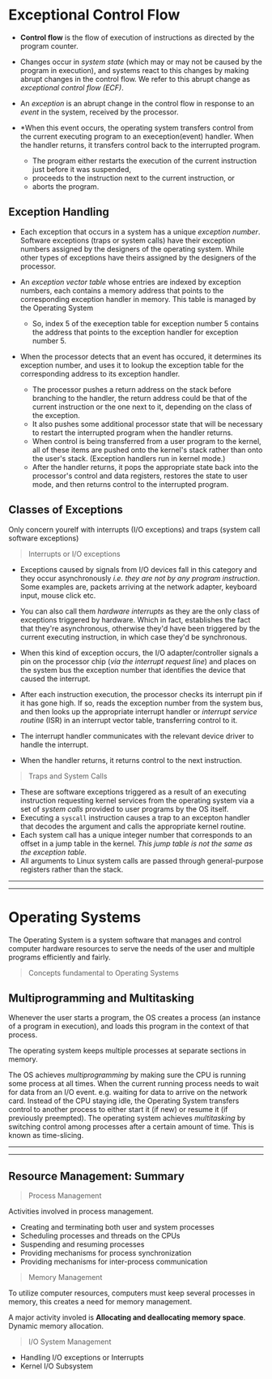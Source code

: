 # Exceptional Control Flow
- **Control flow** is the flow of execution of instructions as directed by the program counter.

- Changes occur in _system state_ (which may or may not be caused by the program in execution), and systems react to this changes by making abrupt changes in the control flow. We refer to this abrupt change as _exceptional control flow (ECF)_.

- An _exception_ is an abrupt change in the control flow in response to an _event_ in the system, received by the processor.

- *When this event occurs, the operating system transfers control from the current executing program to an exeception(event) handler. When the handler returns, it transfers control back to the interrupted program.
  - The program either restarts the execution of the current instruction just before it was suspended, 
  - proceeds to the instruction next to the current instruction, or 
  - aborts the program.

## Exception Handling
- Each exception that occurs in a system has a unique _exception number_. Software exceptions (traps or system calls) have their exception numbers assigned by the designers of the operating system. While other types of exceptions have theirs assigned by the designers of the processor.

- An _exception vector table_ whose entries are indexed by exception numbers, each contains a memory address that points to the corresponding exception handler in memory. This table is managed by the Operating System
  - So, index 5 of the exeception table for exception number 5 contains the address that points to the exception handler for exception number 5.

- When the processor detects that an event has occured, it determines its exception number, and uses it to lookup the exception table for the corresponding address to its exception handler.
  - The processor pushes a return address on the stack before branching to the handler, the return address could be that of the current instruction or the one next to it, depending on the class of the exception.
  - It also pushes some additional processor state that will be necessary to restart the interrupted program when the handler returns.
  - When control is being transferred from a user program to the kernel, all of these items are pushed onto the kernel's stack rather than onto the user's stack. (Exception handlers run in kernel mode.)
  - After the handler returns, it pops the appropriate state back into the processor's control and data registers, restores the state to user mode, and then returns control to the interrupted program.

## Classes of Exceptions

Only concern yourelf with interrupts (I/O exceptions) and traps (system call software exceptions)

> Interrupts or I/O exceptions
- Exceptions caused by signals from I/O devices fall in this category and they occur asynchronously _i.e. they are not by any program instruction_. Some examples are, packets arriving at the network adapter, keyboard input, mouse click etc.
- You can also call them _hardware interrupts_ as they are the only class of exceptions triggered by hardware. Which in fact, establishes the fact that they're asynchronous, otherwise they'd have been triggered by the current executing instruction, in which case they'd be synchronous.
- When this kind of exception occurs, the I/O adapter/controller signals a pin on the processor chip (_via the interrupt request line_) and places on the system bus the exception number that identifies the device that caused the interrupt.
- After each instruction execution, the processor checks its interrupt pin if it has gone high. If so, reads the exception number from  the system bus, and then looks up the appropriate interrupt handler or _interrupt service routine_ (ISR) in an interrupt vector table, transferring control to it.
- The interrupt handler communicates with the relevant device driver to handle the interrupt.

- When the handler returns, it returns control to the next instruction.

> Traps and System Calls
- These are software exceptions triggered as a result of an executing instruction requesting kernel services from the operating system via a set of _system calls_ provided to user programs by the OS itself.
- Executing a `syscall` instruction causes a trap to an excepton handler that decodes the argument and calls the appropriate kernel routine.
- Each system call has a unique integer number that corresponds to an offset in a jump table in the kernel. _This jump table is not the same as the exception table_.
- All arguments to Linux system calls are passed through general-purpose registers rather than the stack.

---
---

# Operating Systems
The Operating System is a system software that manages and control computer hardware resources to serve the needs of the user and multiple programs efficiently and fairly.

> Concepts fundamental to Operating Systems

## Multiprogramming and Multitasking
Whenever the user starts a program, the OS creates a process (an instance of a program in execution), and loads this program in the context of that process.

The operating system keeps multiple processes at separate sections in memory.

The OS achieves *multiprogramming* by making sure the CPU is running some process at all times. When the current running process needs to wait for data from an I/O event. e.g. waiting for data to arrive on the network card. Instead of the CPU staying idle, the Operating System transfers control to another process to either start it (if new) or resume it (if previously preempted).
The operating system achieves *multitasking* by switching control among processes after a certain amount of time. This is known as time-slicing.

---
---

## Resource Management: Summary
> Process Management

Activities involved in process management.
- Creating and terminating both user and system processes
- Scheduling processes and threads on the CPUs
- Suspending and resuming processes
- Providing mechanisms for process synchronization
- Providing mechanisms for inter-process communication

> Memory Management

To utilize computer resources, computers must keep several processes in memory, this creates a need for memory management.

A major activity involed is **Allocating and deallocating memory space**. Dynamic memory allocation.


> I/O System Management
- Handling I/O exceptions or Interrupts
- Kernel I/O Subsystem
